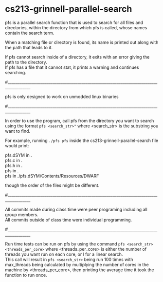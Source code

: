 # cs213-grinnell-parallel-search

pfs is a parallel search function that is used to search for all files and directories, within the directory from which pfs is called, whose names contain the search term.

When a matching file or directory is found, its name is printed out along with the path that leads to it.

If pfs cannot search inside of a directory, it exits with an error giving the path to the directory.  
If pfs has a file that it cannot stat, it prints a warning and continues searching.

#__________________________________________________________________________________________

pfs is only designed to work on unmodded linux binaries  

#__________________________________________________________________________________________

In order to use the program, call pfs from the directory you want to search using the format ```pfs <search_str>"``` where <search_str> is the substring you want to find.

For example, running ```./pfs pfs``` inside the cs213-grinnell-parallel-search file would print:  

pfs.dSYM in .   
pfs.c in .  
pfs.h in .  
pfs in .  
pfs in ./pfs.dSYM/Contents/Resources/DWARF  

though the order of the files might be different. 

#__________________________________________________________________________________________

All commits made during class time were peer programing including all group members.  
All commits outside of class time were individual programming.

#__________________________________________________________________________________________

Run time tests can be run on pfs by using the command ```pfs <search_str> <threads_per_core>``` where <threads_per_core> is either the number of threads you want run on each core, or l for a linear search.    
This call will result in ```pfs <search_str>``` being run 100 times with max_threads being calculated by multiplying the number of cores in the machine by <threads_per_core>, then printing the average time it took the function to run once.
